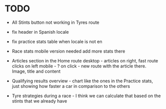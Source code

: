 # TODO

- All Stints button not working in Tyres route
- fix header in Spanish locale
- fix practice stats table when locale is not en

- Race stats
  mobile version needed
  add more stats there

- Articles section in the Home route
  desktop - articles on right, fast route clicks on left
  mobile - ?
  on click - new route with the article there. Image, title and content

- Qualifying results overview - chart like the ones in the Practice stats, just showing how faster a car in comparison to the others

- Tyre strategies during a race - I think we can calculate that based on the stints that we already have
